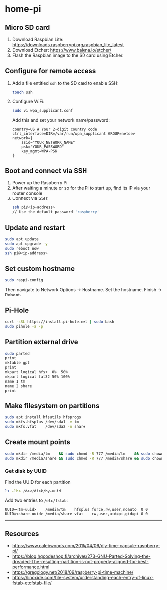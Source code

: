 # home-pi

## Micro SD card
1) Download Raspbian Lite: https://downloads.raspberrypi.org/raspbian_lite_latest
2) Download Etcher: https://www.balena.io/etcher/
3) Flash the Raspbian image to the SD card using Etcher.

## Configure for remote access
1) Add a file entitled `ssh` to the SD card to enable SSH:
    ```bash
    touch ssh
    ```
2) Configure WiFi:
    ```bash
    sudo vi wpa_supplicant.conf
    ```
    Add this and set your network name/password:
    ```
    country=US # Your 2-digit country code
    ctrl_interface=DIR=/var/run/wpa_supplicant GROUP=netdev
    network={
        ssid="YOUR_NETWORK_NAME"
        psk="YOUR_PASSWORD"
        key_mgmt=WPA-PSK
    }
    ```

## Boot and connect via SSH
1) Power up the Raspberry Pi
2) After waiting a minute or so for the Pi to start up, find its IP via your router console
3) Connect via SSH:
    ```bash
    ssh pi@<ip-address>
    // Use the default password 'raspberry'
    ```
    
## Update and restart
```bash
sudo apt update
sudo apt upgrade -y
sudo reboot now
ssh pi@<ip-address>
```

## Set custom hostname
```bash
sudo raspi-config
```
Then navigate to Network Options -> Hostname. Set the hostname. Finish -> Reboot.

## Pi-Hole

```bash
curl -sSL https://install.pi-hole.net | sudo bash
sudo pihole -a -p
```

## Partition external drive
```bash
sudo parted
print
mktable gpt
print
mkpart logical hfs+  0%  50%
mkpart logical fat32 50% 100%
name 1 tm
name 2 share
print
```

## Make filesystem on partitions
```bash
sudo apt install hfsutils hfsprogs
sudo mkfs.hfsplus /dev/sda1 -v tm
sudo mkfs.vfat    /dev/sda2 -n share
```

## Create mount points
```bash
sudo mkdir /media/tm    && sudo chmod -R 777 /media/tm    && sudo chown pi:pi /media/tm
sudo mkdir /media/share && sudo chmod -R 777 /media/share && sudo chown pi:pi /media/share
```

### Get disk by UUID
Find the UUID for each partition
```bash
ls -lha /dev/disk/by-uuid
```
Add two entries to `/etc/fstab`:
```
UUID=<tm-uuid>    /media/tm    hfsplus force,rw,user,noauto  0 0
UUID=<share-uuid> /media/share vfat    rw,user,uid=pi,gid=pi 0 0
```

----------

## Resources
* https://www.calebwoods.com/2015/04/06/diy-time-capsule-raspberry-pi/
* https://blog.hqcodeshop.fi/archives/273-GNU-Parted-Solving-the-dreaded-The-resulting-partition-is-not-properly-aligned-for-best-performance.html
* https://gregology.net/2018/09/raspberry-pi-time-machine/  
* https://linoxide.com/file-system/understanding-each-entry-of-linux-fstab-etcfstab-file/
